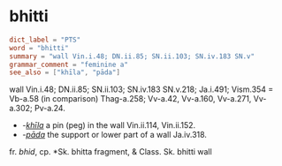 # bhitti

``` toml
dict_label = "PTS"
word = "bhitti"
summary = "wall Vin.i.48; DN.ii.85; SN.ii.103; SN.iv.183 SN.v"
grammar_comment = "feminine a"
see_also = ["khīla", "pāda"]
```

wall Vin.i.48; DN.ii.85; SN.ii.103; SN.iv.183 SN.v.218; Ja.i.491; Vism.354 = Vb\-a.58 (in comparison) Thag\-a.258; Vv\-a.42, Vv\-a.160, Vv\-a.271, Vv\-a.302; Pv\-a.24.

* *\-[khīla](khīla.md)* a pin (peg) in the wall Vin.ii.114, Vin.ii.152.
* *\-[pāda](pāda.md)* the support or lower part of a wall Ja.iv.318.

fr. *bhid*, cp. \*Sk. bhitta fragment, & Class. Sk. bhitti wall

